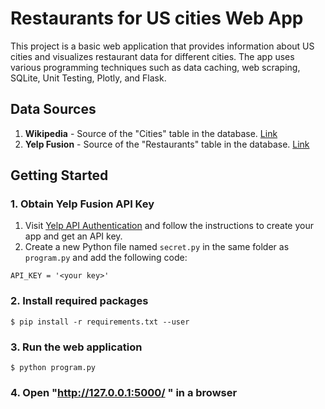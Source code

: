 # Restaurants for US cities Web App

This project is a basic web application that provides information about US cities and visualizes restaurant data for different cities. The app uses various programming techniques such as data caching, web scraping, SQLite, Unit Testing, Plotly, and Flask.

## Data Sources

1. **Wikipedia** - Source of the "Cities" table in the database. [Link](https://en.wikipedia.org/wiki/List_of_United_States_cities_by_population)
2. **Yelp Fusion** - Source of the "Restaurants" table in the database. [Link](https://www.yelp.com/developers/documentation/v3/business_search)

## Getting Started

### 1. Obtain Yelp Fusion API Key
1. Visit [Yelp API Authentication](https://www.yelp.com/developers/documentation/v3/authentication) and follow the instructions to create your app and get an API key.
2. Create a new Python file named `secret.py` in the same folder as `program.py` and add the following code:
```
API_KEY = '<your key>'
```  
### 2. Install required packages
```
$ pip install -r requirements.txt --user
```  

### 3. Run the web application  
```  
$ python program.py
```  
### 4. Open "http://127.0.0.1:5000/ " in a browser
